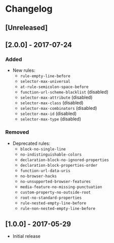 # Changelog

## [Unreleased]

## [2.0.0] - 2017-07-24

### Added

* New rules:
  * `rule-empty-line-before`
  * `selector-max-universal`
  * `at-rule-semicolon-space-before`
  * `function-url-scheme-blacklist` (disabled)
  * `selector-max-attribute` (disabled)
  * `selector-max-class` (disabled)
  * `selector-max-combinators` (disabled)
  * `selector-max-id` (disabled)
  * `selector-max-type` (disabled)

### Removed

* Deprecated rules:
  * `block-no-single-line`
  * `no-indistinguishable-colors`
  * `declaration-block-no-ignored-properties`
  * `declaration-block-properties-order`
  * `function-url-data-uris`
  * `no-browser-hacks`
  * `no-unsupported-browser-features`
  * `media-feature-no-missing-punctuation`
  * `custom-property-no-outside-root`
  * `root-no-standard-properties`
  * `rule-nested-empty-line-before`
  * `rule-non-nested-empty-line-before`


## [1.0.0] - 2017-05-29
* Initial release
